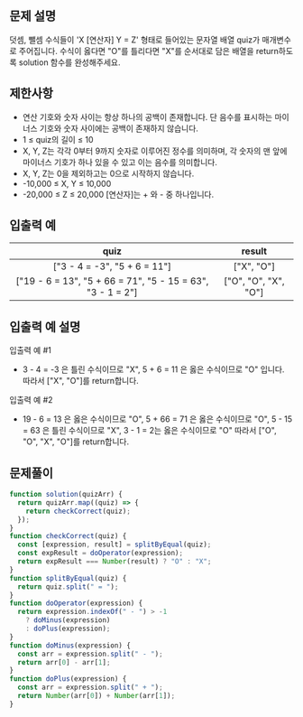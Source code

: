 ## 문제 설명

덧셈, 뺄셈 수식들이 'X [연산자] Y = Z' 형태로 들어있는 문자열 배열 quiz가 매개변수로 주어집니다. 수식이 옳다면 "O"를 틀리다면 "X"를 순서대로 담은 배열을 return하도록 solution 함수를 완성해주세요.

## 제한사항

- 연산 기호와 숫자 사이는 항상 하나의 공백이 존재합니다. 단 음수를 표시하는 마이너스 기호와 숫자 사이에는 공백이 존재하지 않습니다.
- 1 ≤ quiz의 길이 ≤ 10
- X, Y, Z는 각각 0부터 9까지 숫자로 이루어진 정수를 의미하며, 각 숫자의 맨 앞에 마이너스 기호가 하나 있을 수 있고 이는 음수를 의미합니다.
- X, Y, Z는 0을 제외하고는 0으로 시작하지 않습니다.
- -10,000 ≤ X, Y ≤ 10,000
- -20,000 ≤ Z ≤ 20,000
  [연산자]는 + 와 - 중 하나입니다.

## 입출력 예

|                            quiz                            |        result        |
| :--------------------------------------------------------: | :------------------: |
|                ["3 - 4 = -3", "5 + 6 = 11"]                |      ["X", "O"]      |
| ["19 - 6 = 13", "5 + 66 = 71", "5 - 15 = 63", "3 - 1 = 2"] | ["O", "O", "X", "O"] |

## 입출력 예 설명

입출력 예 #1

- 3 - 4 = -3 은 틀린 수식이므로 "X", 5 + 6 = 11 은 옳은 수식이므로 "O" 입니다. 따라서 ["X", "O"]를 return합니다.

입출력 예 #2

- 19 - 6 = 13 은 옳은 수식이므로 "O", 5 + 66 = 71 은 옳은 수식이므로 "O", 5 - 15 = 63 은 틀린 수식이므로 "X", 3 - 1 = 2는 옳은 수식이므로 "O" 따라서 ["O", "O", "X", "O"]를 return합니다.

## 문제풀이

```js
function solution(quizArr) {
  return quizArr.map((quiz) => {
    return checkCorrect(quiz);
  });
}
function checkCorrect(quiz) {
  const [expression, result] = splitByEqual(quiz);
  const expResult = doOperator(expression);
  return expResult === Number(result) ? "O" : "X";
}
function splitByEqual(quiz) {
  return quiz.split(" = ");
}
function doOperator(expression) {
  return expression.indexOf(" - ") > -1
    ? doMinus(expression)
    : doPlus(expression);
}
function doMinus(expression) {
  const arr = expression.split(" - ");
  return arr[0] - arr[1];
}
function doPlus(expression) {
  const arr = expression.split(" + ");
  return Number(arr[0]) + Number(arr[1]);
}
```
